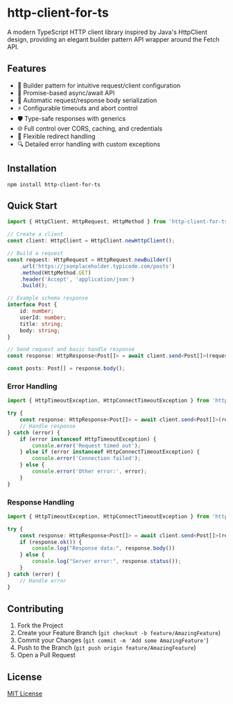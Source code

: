 # http-client-for-ts

A modern TypeScript HTTP client library inspired by Java's HttpClient design, providing an elegant builder pattern API wrapper around the Fetch API.

## Features

- 🔨 Builder pattern for intuitive request/client configuration
- 🚀 Promise-based async/await API
- 🔄 Automatic request/response body serialization
-  ⚡ Configurable timeouts and abort control
- 🛡️ Type-safe responses with generics
- 🌐 Full control over CORS, caching, and credentials
- 🔗 Flexible redirect handling
- 🔍 Detailed error handling with custom exceptions

## Installation

`npm install http-client-for-ts`

## Quick Start

```typescript
import { HttpClient, HttpRequest, HttpMethod } from 'http-client-for-ts';

// Create a client
const client: HttpClient = HttpClient.newHttpClient();

// Build a request
const request: HttpRequest = HttpRequest.newBuilder()
    .url('https://jsonplaceholder.typicode.com/posts')
    .method(HttpMethod.GET)
    .header('Accept', 'application/json')
    .build();

// Example schema response
interface Post {
    id: number;
    userId: number;
    title: string;
    body: string;
}

// Send request and basic handle response
const response: HttpResponse<Post[]> = await client.send<Post[]>(request);

const posts: Post[] = response.body();
```

### Error Handling
```typescript
import { HttpTimeoutException, HttpConnectTimeoutException } from 'http-client-for-ts';

try {
    const response: HttpResponse<Post[]> = await client.send<Post[]>(request);
    // Handle response
} catch (error) {
    if (error instanceof HttpTimeoutException) {
        console.error('Request timed out');
    } else if (error instanceof HttpConnectTimeoutException) {
        console.error('Connection failed');
    } else {
        console.error('Other error:', error);
    }
}
```

### Response Handling

```typescript
import { HttpTimeoutException, HttpConnectTimeoutException } from 'http-client-for-ts';

try {
    const response: HttpResponse<Post[]> = await client.send<Post[]>(request);
    if (response.ok()) {
        console.log("Response data:", response.body())
    } else {
        console.log("Server error:", response.status());
    }
} catch (error) {
    // Handle error
}
```
## Contributing

1. Fork the Project
2. Create your Feature Branch (`git checkout -b feature/AmazingFeature`)
3. Commit your Changes (`git commit -m 'Add some AmazingFeature'`)
4. Push to the Branch (`git push origin feature/AmazingFeature`)
5. Open a Pull Request

## License

[MIT License](LICENSE)
